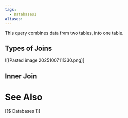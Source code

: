 ```yaml
---
tags:
  - Databases1
aliases:
---
```


This query combines data from two tables, into one table.
## Types of Joins
![[Pasted image 20251007111330.png]]

## Inner Join


# See Also
[[$ Databases 1]]
